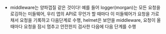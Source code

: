 - middleware는 양파껍질 같은 것이다!
  예를 들어 logger(morgan)는 모든 요청을 로깅하는 미들웨어, 우리 앱의 API로 무언가 할 때마다 이 미들웨어가 요청을 가로채서 요청을 기록하고 다음단계로 수행,
  helmet은 보안을 middleware, 요청이 올 때마다 요청을 잠시 멈추고 안전한지 검사한 다음에 다음 단계를 수행
